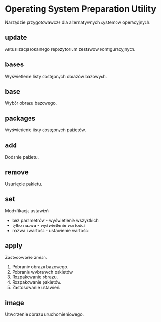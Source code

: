 Operating System Preparation Utility
====================================
Narzędzie przygotowawcze dla alternatywnych systemów operacyjnych.

update
------
Aktualizacja lokalnego repozytorium zestawów konfiguracyjnych.

bases
------------
Wyświetlenie listy dostępnych obrazów bazowych.

base
-------------
Wybór obrazu bazowego.

packages
-------------
Wyświetlenie listy dostępnych pakietów.

add
-------------
Dodanie pakietu.

remove
--------------
Usunięcie pakietu.

set
---
Modyfikacja ustawień
* bez parametrów - wyświetlenie wszystkich
* tylko nazwa - wyświetlenie wartości
* nazwa i wartość - ustawienie wartości

apply
-----
Zastosowanie zmian.
1. Pobranie obrazu bazowego.
2. Pobranie wybranych pakietów.
3. Rozpakowanie obrazu.
4. Rozpakowanie pakietów.
5. Zastosowanie ustawień.

image
-----
Utworzenie obrazu uruchomieniowego.
